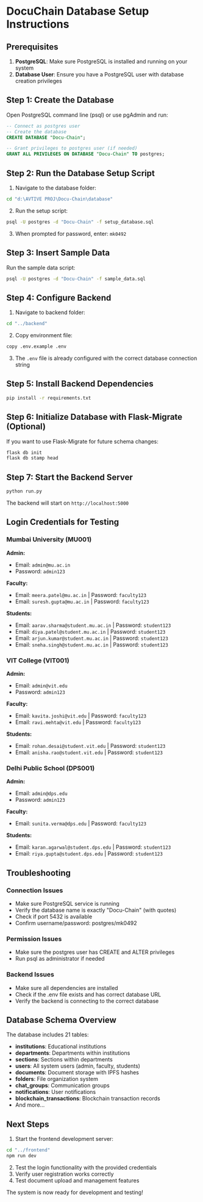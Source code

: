 # DocuChain Database Setup Instructions

## Prerequisites
1. **PostgreSQL**: Make sure PostgreSQL is installed and running on your system
2. **Database User**: Ensure you have a PostgreSQL user with database creation privileges

## Step 1: Create the Database

Open PostgreSQL command line (psql) or use pgAdmin and run:

```sql
-- Connect as postgres user
-- Create the database
CREATE DATABASE "Docu-Chain";

-- Grant privileges to postgres user (if needed)
GRANT ALL PRIVILEGES ON DATABASE "Docu-Chain" TO postgres;
```

## Step 2: Run the Database Setup Script

1. Navigate to the database folder:
```bash
cd "d:\AVTIVE PROJ\Docu-Chain\database"
```

2. Run the setup script:
```bash
psql -U postgres -d "Docu-Chain" -f setup_database.sql
```

3. When prompted for password, enter: `mk0492`

## Step 3: Insert Sample Data

Run the sample data script:
```bash
psql -U postgres -d "Docu-Chain" -f sample_data.sql
```

## Step 4: Configure Backend

1. Navigate to backend folder:
```bash
cd "../backend"
```

2. Copy environment file:
```bash
copy .env.example .env
```

3. The `.env` file is already configured with the correct database connection string

## Step 5: Install Backend Dependencies

```bash
pip install -r requirements.txt
```

## Step 6: Initialize Database with Flask-Migrate (Optional)

If you want to use Flask-Migrate for future schema changes:

```bash
flask db init
flask db stamp head
```

## Step 7: Start the Backend Server

```bash
python run.py
```

The backend will start on `http://localhost:5000`

## Login Credentials for Testing

### Mumbai University (MU001)
**Admin:**
- Email: `admin@mu.ac.in`
- Password: `admin123`

**Faculty:**
- Email: `meera.patel@mu.ac.in` | Password: `faculty123`
- Email: `suresh.gupta@mu.ac.in` | Password: `faculty123`

**Students:**
- Email: `aarav.sharma@student.mu.ac.in` | Password: `student123`
- Email: `diya.patel@student.mu.ac.in` | Password: `student123`
- Email: `arjun.kumar@student.mu.ac.in` | Password: `student123`
- Email: `sneha.singh@student.mu.ac.in` | Password: `student123`

### VIT College (VIT001)
**Admin:**
- Email: `admin@vit.edu`
- Password: `admin123`

**Faculty:**
- Email: `kavita.joshi@vit.edu` | Password: `faculty123`
- Email: `ravi.mehta@vit.edu` | Password: `faculty123`

**Students:**
- Email: `rohan.desai@student.vit.edu` | Password: `student123`
- Email: `anisha.rao@student.vit.edu` | Password: `student123`

### Delhi Public School (DPS001)
**Admin:**
- Email: `admin@dps.edu`
- Password: `admin123`

**Faculty:**
- Email: `sunita.verma@dps.edu` | Password: `faculty123`

**Students:**
- Email: `karan.agarwal@student.dps.edu` | Password: `student123`
- Email: `riya.gupta@student.dps.edu` | Password: `student123`

## Troubleshooting

### Connection Issues
- Make sure PostgreSQL service is running
- Verify the database name is exactly "Docu-Chain" (with quotes)
- Check if port 5432 is available
- Confirm username/password: postgres/mk0492

### Permission Issues
- Make sure the postgres user has CREATE and ALTER privileges
- Run psql as administrator if needed

### Backend Issues
- Make sure all dependencies are installed
- Check if the .env file exists and has correct database URL
- Verify the backend is connecting to the correct database

## Database Schema Overview

The database includes 21 tables:
- **institutions**: Educational institutions
- **departments**: Departments within institutions  
- **sections**: Sections within departments
- **users**: All system users (admin, faculty, students)
- **documents**: Document storage with IPFS hashes
- **folders**: File organization system
- **chat_groups**: Communication groups
- **notifications**: User notifications
- **blockchain_transactions**: Blockchain transaction records
- And more...

## Next Steps

1. Start the frontend development server:
```bash
cd "../frontend"
npm run dev
```

2. Test the login functionality with the provided credentials
3. Verify user registration works correctly
4. Test document upload and management features

The system is now ready for development and testing!